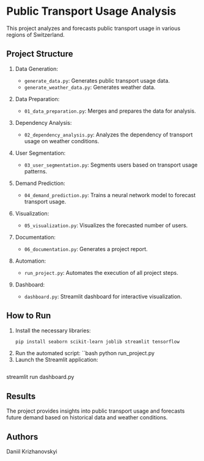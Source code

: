 # Public Transport Usage Analysis

This project analyzes and forecasts public transport usage in various regions of Switzerland.

## Project Structure

1. Data Generation:
    - `generate_data.py`: Generates public transport usage data.
    - `generate_weather_data.py`: Generates weather data.

2. Data Preparation:
    - `01_data_preparation.py`: Merges and prepares the data for analysis.

3. Dependency Analysis:
    - `02_dependency_analysis.py`: Analyzes the dependency of transport usage on weather conditions.

4. User Segmentation:
    - `03_user_segmentation.py`: Segments users based on transport usage patterns.

5. Demand Prediction:
    - `04_demand_prediction.py`: Trains a neural network model to forecast transport usage.

6. Visualization:
    - `05_visualization.py`: Visualizes the forecasted number of users.

7. Documentation:
    - `06_documentation.py`: Generates a project report.

8. Automation:
    - `run_project.py`: Automates the execution of all project steps.

9. Dashboard:
    - `dashboard.py`: Streamlit dashboard for interactive visualization.

## How to Run

1. Install the necessary libraries:
   ```bash
   pip install seaborn scikit-learn joblib streamlit tensorflow
2. Run the automated script:
   ``bash
  python run_project.py
3. Launch the Streamlit application:
   ```bash
  streamlit run dashboard.py

## Results
The project provides insights into public transport usage and forecasts future demand based on historical data and weather conditions.


## Authors
Daniil Krizhanovskyi